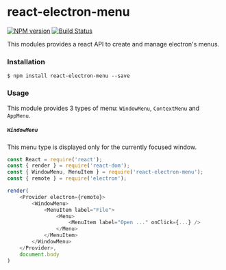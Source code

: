 # react-electron-menu

[![NPM version](https://badge.fury.io/js/react-electron-menu.svg)](http://badge.fury.io/js/react-electron-menu)
[![Build Status](https://travis-ci.org/SamyPesse/react-electron-menu.png?branch=master)](https://travis-ci.org/SamyPesse/react-electron-menu)

This modules provides a react API to create and manage electron's menus.

### Installation

```
$ npm install react-electron-menu --save
```

### Usage

This module provides 3 types of menu: `WindowMenu`, `ContextMenu` and `AppMenu`.

##### `WindowMenu`

This menu type is displayed only for the currently focused window.

```js
const React = require('react');
const { render } = require('react-dom');
const { WindowMenu, MenuItem } = require('react-electron-menu');
const { remote } = require('electron');

render(
    <Provider electron={remote}>
        <WindowMenu>
            <MenuItem label="File">
                <Menu>
                    <MenuItem label="Open ..." onClick={...} />
                </Menu>
            </MenuItem>
        </WindowMenu>
    </Provider>,
    document.body
)
```
